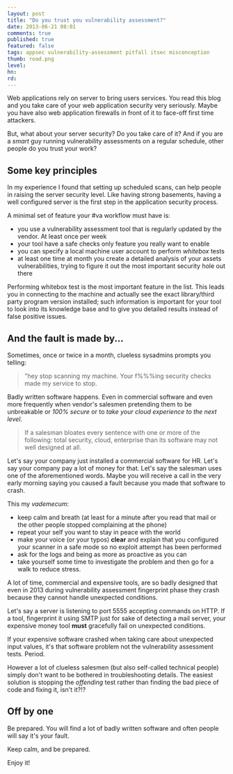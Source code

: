 ```yaml
---
layout: post
title: "Do you trust you vulnerability assessment?"
date: 2013-06-21 08:01
comments: true
published: true
featured: false
tags: appsec vulnerability-assessment pitfall itsec misconception
thumb: road.png
level:
hn:
rd:
---
```


Web applications rely on server to bring users services. You read this blog and
you take care of your web application security very seriously. Maybe you have
also web application firewalls in front of it to face-off first time attackers.

But, what about your server security? Do you take care of it? And if you are a
_smart_ guy running vulnerability assessments on a regular schedule, other
people do you trust your work?

<!-- more -->

## Some key principles

In my experience I found that setting up scheduled scans, can help people in
raising the server security level. Like having strong basements, having a well
configured server is the first step in the application security process.

A minimal set of feature your #va workflow must have is:

* you use a vulnerability assessment tool that is regularly updated by the
  vendor. At least once per week
* your tool have a safe checks only feature you really want to enable
* you can specify a local machine user account to perform _whitebox_ tests
* at least one time at month you create a detailed analysis of your assets
  vulnerabilities, trying to figure it out the most important security hole out
  there

Performing whitebox test is the most important feature in the list. This leads
you in connecting to the machine and actually see the exact library/third party
program version installed; such information is important for your tool to look
into its knowledge base and to give you detailed results instead of false
positive issues.

## And the fault is made by...

Sometimes, once or twice in a month, clueless sysadmins prompts you telling:

> "hey stop scanning my machine. Your f%%%ing security checks made my service to stop.

Badly written software happens. Even in commercial software and even more
frequently when vendor's salesmen pretending them to be unbreakable or _100%
secure_ or to _take your cloud experience to the next level_.

> If a salesman bloates every sentence with one or more of the following: total
> security, cloud, enterprise than its software may not well designed at all.

Let's say your company just installed a commercial software for HR. Let's say
your company pay a lot of money for that. Let's say the salesman uses one of
the aforementioned words. Maybe you will receive a call in the very early
morning saying you caused a fault because you made that software to crash.

This my _vademecum_:

* keep calm and breath (at least for a minute after you read that mail or the
  other people stopped complaining at the phone)
* repeat your self you want to stay in peace with the world
* make your voice (or your typos) **clear** and explain that you configured
  your scanner in a safe mode so no exploit attempt has been performed
* ask for the logs and being as more as proactive as you can
* take yourself some time to investigate the problem and then go for a walk to
  reduce stress.

A lot of time, commercial and expensive tools, are so badly designed that even
in 2013 during vulnerability assessment fingerprint phase they crash because
they cannot handle unexpected conditions.

Let's say a server is listening to port 5555 accepting commands on HTTP. If a
tool, fingerprint it using SMTP just for sake of detecting a mail server, your
expensive money tool **must** gracefully fail on unexpected conditions.

If your expensive software crashed when taking care about unexpected input
values, it's that software problem not the vulnerability assessment tests.
Period.

However a lot of clueless salesmen (but also self-called technical people)
simply don't want to be bothered in troubleshooting details. The easiest
solution is stopping the _offending_ test rather than finding the bad piece of
code and fixing it, isn't it?!?

## Off by one

Be prepared. You will find a lot of badly written software and often people
will say it's your fault.

Keep calm, and be prepared.

Enjoy it!

